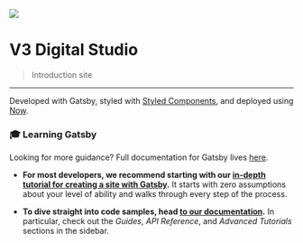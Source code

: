 ![](https://i.imgur.com/NvkKDdA.png)

# V3 Digital Studio
>Introduction site
---

Developed with Gatsby, styled with [Styled Components](https://www.styled-components.com/), and deployed using [Now](https://zeit.co/now).

### 🎓 Learning Gatsby

Looking for more guidance? Full documentation for Gatsby lives [here](https://www.gatsbyjs.org/).
- **For most developers, we recommend starting with our [in-depth tutorial for creating a site with Gatsby](https://www.gatsbyjs.org/tutorial/).** It starts with zero assumptions about your level of ability and walks through every step of the process.

- **To dive straight into code samples, head [to our documentation](https://www.gatsbyjs.org/docs/).** In particular, check out the _Guides_, _API Reference_, and _Advanced Tutorials_ sections in the sidebar.